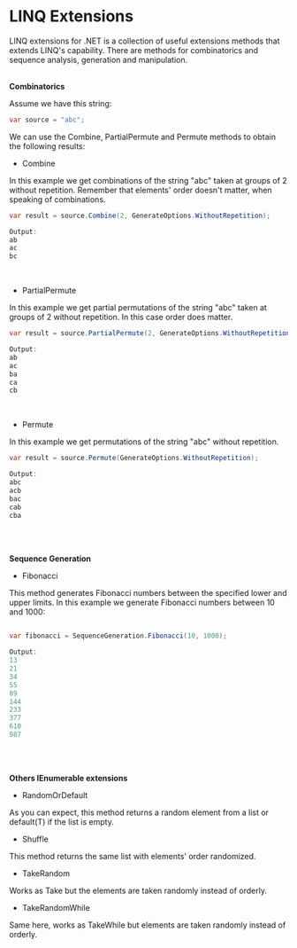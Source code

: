 # LINQ Extensions

LINQ extensions for .NET is a collection of useful extensions methods that extends LINQ's capability.
There are methods for combinatorics and sequence analysis, generation and manipulation.<br /><br />

<strong>Combinatorics</strong><br />

Assume we have this string:

```csharp
var source = "abc";
```

We can use the Combine, PartialPermute and Permute methods to obtain the following results:<br />

- Combine

In this example we get combinations of the string "abc" taken at groups of 2 without repetition.
Remember that elements' order doesn't matter, when speaking of combinations.

```csharp
var result = source.Combine(2, GenerateOptions.WithoutRepetition);

Output:
ab
ac
bc
```
<br />

- PartialPermute

In this example we get partial permutations of the string "abc" taken at groups of 2 without repetition.
In this case order does matter.

```csharp
var result = source.PartialPermute(2, GenerateOptions.WithoutRepetition);

Output:
ab
ac
ba
ca
cb
```
<br />

- Permute

In this example we get permutations of the string "abc" without repetition.

```csharp
var result = source.Permute(GenerateOptions.WithoutRepetition);

Output:
abc
acb
bac
cab
cba
```
<br /><br />

<strong>Sequence Generation</strong><br />

- Fibonacci

This method generates Fibonacci numbers between the specified lower and upper limits.
In this example we generate Fibonacci numbers between 10 and 1000:

```csharp

var fibonacci = SequenceGeneration.Fibonacci(10, 1000);

Output:
13
21
34
55
89
144
233
377
610
987
```
<br /><br />

<strong>Others IEnumerable<T> extensions</strong><br />

- RandomOrDefault<br />

As you can expect, this method returns a random element from a list or default(T) if the list is empty.

- Shuffle<br />

This method returns the same list with elements' order randomized.

- TakeRandom<br />

Works as Take but the elements are taken randomly instead of orderly.

- TakeRandomWhile<br />

Same here, works as TakeWhile but elements are taken randomly instead of orderly.
